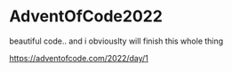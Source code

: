 # AdventOfCode2022
beautiful code.. and i obviouslty will finish this whole thing

https://adventofcode.com/2022/day/1

